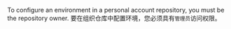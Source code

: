 To configure an environment in a personal account repository, you must be the repository owner. 要在组织仓库中配置环境，您必须具有`管理员`访问权限。
